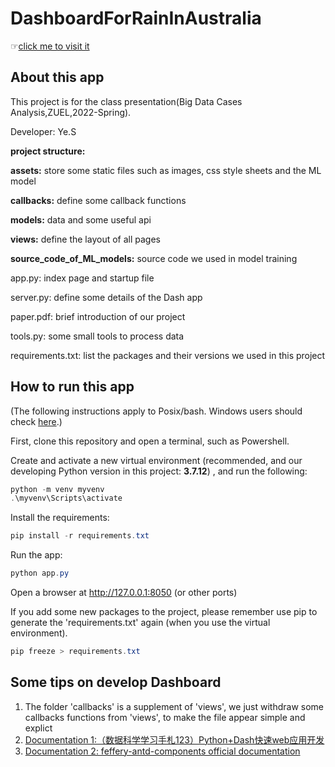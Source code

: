 # DashboardForRainInAustralia

☞[click me to visit it](http://150.158.97.38:5000/)

## About this app

This project is for the class presentation(Big Data Cases Analysis,ZUEL,2022-Spring).

Developer: Ye.S

**project structure:**

**assets:** store some static files such as images, css style sheets and the ML model

**callbacks:** define some callback functions

**models:** data and some useful api

**views:** define the layout of all pages

**source_code_of_ML_models:** source code we used in model training

app.py: index page and startup file

server.py: define some details of the Dash app

paper.pdf: brief introduction of our project

tools.py: some small tools to process data

requirements.txt: list the packages and their versions we used in this project

## How to run this app

(The following instructions apply to Posix/bash. Windows users should check
[here](https://docs.python.org/3/library/venv.html).)

First, clone this repository and open a terminal, such as Powershell.

Create and activate a new virtual environment (recommended, and our developing Python version in this project: **3.7.12**) , and run
the following:

```powershell
python -m venv myvenv
.\myvenv\Scripts\activate
```

Install the requirements:

```powershell
pip install -r requirements.txt
```
Run the app:

```powershell
python app.py
```
Open a browser at http://127.0.0.1:8050 (or other ports)

If you add some new packages to the project, please remember use pip to generate the 'requirements.txt' again (when you use the virtual environment).
```powershell
pip freeze > requirements.txt
```

## Some tips on develop Dashboard
1. The folder 'callbacks' is a supplement of 'views', we just withdraw some callbacks functions from 'views', to make the file appear simple and explict
2. [Documentation 1:（数据科学学习手札123）Python+Dash快速web应用开发](https://www.cnblogs.com/feffery/tag/Dash/)
3. [Documentation 2: feffery-antd-components official documentation](http://fac.feffery.tech/getting-started)